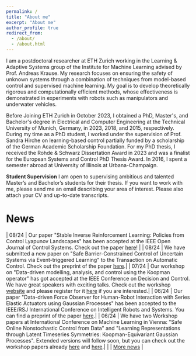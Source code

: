 ```yaml
---
permalink: /
title: "About me"
excerpt: "About me"
author_profile: true
redirect_from: 
  - /about/
  - /about.html
---
```


I am a postdoctoral researcher at ETH Zurich working in the Learning & Adaptive Systems group of the Institute for Machine Learning advised by Prof. Andreas Krause. My research focuses on ensuring the safety of unknown systems through a combination of techniques from model-based control and supervised machine learning. My goal is to develop theoretically rigorous and computationally efficient methods, whose effectiveness is demonstrated in experiments with robots such as manipulators and underwater vehicles. 

Before Joining ETH Zurich in October 2023, I obtained a PhD, Master's, and Bachelor's degree in Electrical and Computer Engineering at the Technical University of Munich, Germany, in 2023, 2018, and 2015, respectively. During my time as a PhD student, I worked under the supervision of Prof. Sandra Hirche on learning-based control partially funded by a scholarship of the German Academic Scholarship Foundation. For my PhD thesis, I received the Rohde & Schwarz Dissertation Award in 2023 and was a finalist for the European Systems and Control PhD Thesis Award. In 2016, I spent a semester abroad at University of Illinois at Urbana-Champaign. 

**Student Supervision** I am open to supervising ambitious and talented Master’s and Bachelor’s students for their thesis. If you want to work with me, please send me an email describing your area of interest. Please also attach your CV and up-to-date transcripts.


News
======
<style>
table, td, th {
   border: none!important;
}
</style>
| 08/24 | Our paper "Stable Inverse Reinforcement Learning: Policies from Control Lyapunov Landscapes" has been accepted at the IEEE Open Journal of Control Systems. Check out the paper [here](https://ieeexplore.ieee.org/stamp/stamp.jsp?tp=&arnumber=10643266)! |
| 08/24 | We have submitted a new paper on "Safe Barrier-Constrained Control of Uncertain Systems via Event-triggered Learning" to the Transaction on Automatic Control. Check out the preprint of the paper [here](https://arxiv.org/pdf/2408.16144).|
| 07/24 | Our workshop on "Data-driven modelling, analysis, and control using the Koopman operator" has got accepted at the IEEE Conference on Decision and Control. We have great speakers with exciting talks. Check out the workshop [website](https://www.tu-ilmenau.de/cdc24) and please register for it [here](https://cdc2024.ieeecss.org/registration) if you are interested.|
| 06/24 | Our paper "Data-driven Force Observer for Human-Robot Interaction with Series Elastic Actuators using Gaussian Processes" has been accepted to the IEEE/RSJ International Conference on Intelligent Robots and Systems. You can find a preprint of the paper [here](https://arxiv.org/pdf/2405.08711).|
| 06/24 | We have two Workshop papers at International Conference on Machine Learning in Vienna: "Safe Online Nonstochastic Control from Data" and "Learning Representations through Latent Timeseries Symmetries: Koopman-Equivariant Gaussian Processes". Extended versions will follow soon, but you can check out the workshop papers already [here](https://openreview.net/pdf?id=pteiJvs060) and [here](https://openreview.net/pdf?id=9qDuVMAxK3).|
|  | [More news](https://alederer25.github.io/news/) |
